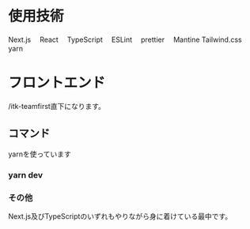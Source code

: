 # 使用技術

Next.js　
React　
TypeScript　
ESLint　
prettier　
Mantine
Tailwind.css
yarn

# フロントエンド

/itk-teamfirst直下になります。

## コマンド
yarnを使っています
### yarn dev

### その他

Next.js及びTypeScriptのいずれもやりながら身に着けている最中です。　
